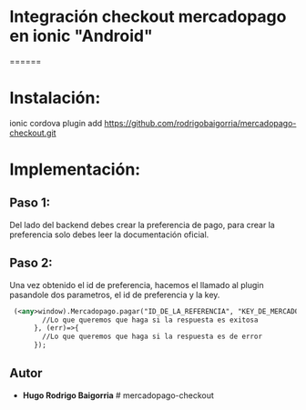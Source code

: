 # Integración checkout mercadopago en ionic "Android"
======

# Instalación:

ionic cordova plugin add https://github.com/rodrigobaigorria/mercadopago-checkout.git 


# Implementación:


## Paso 1:

Del lado del backend debes crear la preferencia de pago, para crear la preferencia solo debes leer la documentación oficial.

## Paso 2:

Una vez obtenido el id de preferencia, hacemos el llamado al plugin pasandole dos parametros, el id de preferencia y la key.

```xml
 (<any>window).Mercadopago.pagar("ID_DE_LA_REFERENCIA", "KEY_DE_MERCADOPAGO", (res)=>{
        //Lo que queremos que haga si la respuesta es exitosa
      }, (err)=>{
        //Lo que queremos que haga si la respuesta es de error
      });
```




## Autor

* **Hugo Rodrigo Baigorria** # mercadopago-checkout

